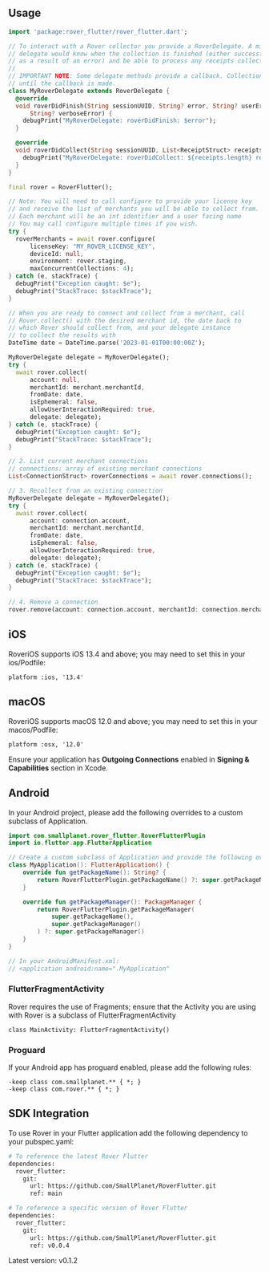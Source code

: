 ## Usage

```dart
import 'package:rover_flutter/rover_flutter.dart';

// To interact with a Rover collector you provide a RoverDelegate. A minimal
// delegate would know when the collection is finished (either successfully or
// as a result of an error) and be able to process any receipts collected.
//
// IMPORTANT NOTE: Some delegate methods provide a callback. Collection will not continue
// until the callback is made.
class MyRoverDelegate extends RoverDelegate {
  @override
  void roverDidFinish(String sessionUUID, String? error, String? userError,
      String? verboseError) {
    debugPrint("MyRoverDelegate: roverDidFinish: $error");
  }

  @override
  void roverDidCollect(String sessionUUID, List<ReceiptStruct> receipts) {
    debugPrint("MyRoverDelegate: roverDidCollect: ${receipts.length} receipts");
  }
}
```

```dart
final rover = RoverFlutter();

// Note: You will need to call configure to provide your license key
// and receive the list of merchants you will be able to collect from.
// Each merchant will be an int identifier and a user facing name
// You may call configure multiple times if you wish.
try {
  roverMerchants = await rover.configure(
      licenseKey: "MY_ROVER_LICENSE_KEY",
      deviceId: null,
      environment: rover.staging,
      maxConcurrentCollections: 4);
} catch (e, stackTrace) {
  debugPrint("Exception caught: $e");
  debugPrint("StackTrace: $stackTrace");
}

// When you are ready to connect and collect from a merchant, call 
// Rover.collect() with the desired merchant id, the date back to
// which Rover should collect from, and your delegate instance
// to collect the results with
DateTime date = DateTime.parse('2023-01-01T00:00:00Z');

MyRoverDelegate delegate = MyRoverDelegate();
try {
  await rover.collect(
      account: null,
      merchantId: merchant.merchantId,
      fromDate: date,
      isEphemeral: false,
      allowUserInteractionRequired: true,
      delegate: delegate);
} catch (e, stackTrace) {
  debugPrint("Exception caught: $e");
  debugPrint("StackTrace: $stackTrace");
}

// 2. List current merchant connections
// connections: array of existing merchant connections
List<ConnectionStruct> roverConnections = await rover.connections();

// 3. Recollect from an existing connection
MyRoverDelegate delegate = MyRoverDelegate();
try {
  await rover.collect(
      account: connection.account,
      merchantId: merchant.merchantId,
      fromDate: date,
      isEphemeral: false,
      allowUserInteractionRequired: true,
      delegate: delegate);
} catch (e, stackTrace) {
  debugPrint("Exception caught: $e");
  debugPrint("StackTrace: $stackTrace");
}

// 4. Remove a connection
rover.remove(account: connection.account, merchantId: connection.merchantId);


```

## iOS

RoveriOS supports iOS 13.4 and above; you may need to set this in your ios/Podfile:

```
platform :ios, '13.4'
```

## macOS

RoveriOS supports macOS 12.0 and above; you may need to set this in your macos/Podfile:

```
platform :osx, '12.0'
```

Ensure your application has **Outgoing Connections** enabled in **Signing & Capabilities** section in Xcode.

## Android

In your Android project, please add the following overrides to a custom subclass of Application.

```kotlin
import com.smallplanet.rover_flutter.RoverFlutterPlugin
import io.flutter.app.FlutterApplication

// Create a custom subclass of Application and provide the following overrides
class MyApplication(): FlutterApplication() {
    override fun getPackageName(): String? {
        return RoverFlutterPlugin.getPackageName() ?: super.getPackageName()
    }

    override fun getPackageManager(): PackageManager {
        return RoverFlutterPlugin.getPackageManager(
            super.getPackageName(),
            super.getPackageManager()
        ) ?: super.getPackageManager()
    }
}

// In your AndroidManifest.xml:
// <application android:name=".MyApplication"
```

### FlutterFragmentActivity

Rover requires the use of Fragments; ensure that the Activity you are using with Rover is a subclass of FlutterFragmentActivity

```
class MainActivity: FlutterFragmentActivity()
```

### Proguard

If your Android app has proguard enabled, please add the following rules:

```
-keep class com.smallplanet.** { *; }
-keep class com.rover.** { *; }
```

## SDK Integration

To use Rover in your Flutter application add the following dependency to your pubspec.yaml:

```sh
# To reference the latest Rover Flutter
dependencies:
  rover_flutter:
    git:
      url: https://github.com/SmallPlanet/RoverFlutter.git
      ref: main

# To reference a specific version of Rover Flutter
dependencies:
  rover_flutter:
    git:
      url: https://github.com/SmallPlanet/RoverFlutter.git
      ref: v0.0.4
```



Latest version: v0.1.2
